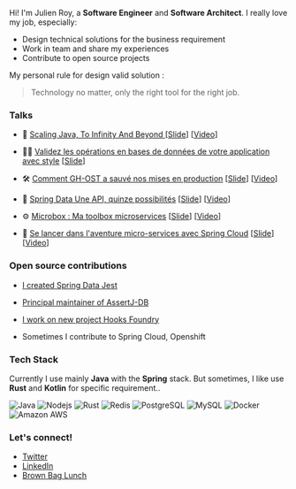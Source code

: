 
Hi! I'm Julien Roy, a **Software Engineer** and **Software Architect**. I really love my job, especially:

 - Design technical solutions for the business requirement
 - Work in team and share my experiences
 - Contribute to open source projects


My personal rule for design valid solution : 

> Technology no matter, only the right tool for the right job.


### Talks

- 🚀 [Scaling Java, To Infinity And Beyond ](https://github.com/VanRoy/to-infinity-and-beyond) [[Slide](https://vanroy.github.io/to-infinity-and-beyond/)] [[Video](https://youtu.be/gu40h1A_IXw)]

- 👮‍♂️ [Validez les opérations en bases de données de votre application avec style](https://github.com/VanRoy/talk-assertj-db) [[Slide](https://vanroy.github.io/talk-assertj-db/)]

- 🛠️ [Comment GH-OST a sauvé nos mises en production](https://github.com/VanRoy/talk-gh-ost) [[Slide](https://vanroy.github.io/talk-gh-ost/)] [[Video](https://youtu.be/g8ZY0l0ULCI)]

- 🍃 [Spring Data Une API, quinze possibilités](https://github.com/VanRoy/talk-spring-data) [[Slide](https://vanroy.github.io/talk-spring-data/)] [[Video](https://youtu.be/lFqkbjVDa4E)]

- ⚙️ [Microbox : Ma toolbox microservices](https://github.com/VanRoy/microcli) [[Slide](https://fr.slideshare.net/slideshow/microbox-ma-toolbox-microservices-julien-roy/81896413)] [[Video](https://youtu.be/3NpwwWCUqoM)]

- 🛫 [Se lancer dans l'aventure micro-services avec Spring Cloud](https://github.com/VanRoy/talk-gh-ost) [[Slide](https://www.slideshare.net/slideshow/se-lancer-dans-laventure-microservices-avec-spring-cloud-julien-roy/55652302)] [[Video](https://youtu.be/04zZ9WM-L5U?)]

### Open source contributions

- [I created Spring Data Jest]( https://github.com/VanRoy/spring-data-jest )
  
- [Principal maintainer of AssertJ-DB]( https://github.com/assertj/assertj-db)
  
- [I work on new project Hooks Foundry]( https://github.com/VanRoy/hooks-foundry )

- Sometimes I contribute to Spring Cloud, Openshift

### Tech Stack

Currently I use mainly **Java** with the **Spring** stack.
But sometimes, I like use **Rust** and **Kotlin** for specific requirement..

![Java](https://img.shields.io/badge/java-%23ED8B00.svg?logo=openjdk&logoColor=black)
![Nodejs](https://img.shields.io/badge/Node.js-43853D?logo=node.js&logoColor=white)
![Rust](https://img.shields.io/badge/rust-%23000000.svg?logo=rust&logoColor=white)
![Redis](https://img.shields.io/badge/redis-%23DD0031.svg?logo=redis&logoColor=white)
![PostgreSQL](https://img.shields.io/badge/PostgreSQL-316192?logo=postgresql&logoColor=white)
![MySQL](https://img.shields.io/badge/mysql-4479A1.svg?logo=mysql&logoColor=white)
![Docker](https://img.shields.io/badge/-Docker-2496ED?logo=docker&logoColor=white)
![Amazon AWS](https://img.shields.io/badge/Amazon%20AWS-232F3E?logo=amazon-aws)

### Let's connect!

- [Twitter](https://twitter.com/vanr0y) 
- [LinkedIn](https://www.linkedin.com/in/j-vanroy/)
- [Brown Bag Lunch](http://www.brownbaglunch.fr/baggers.html#julien-roy)

